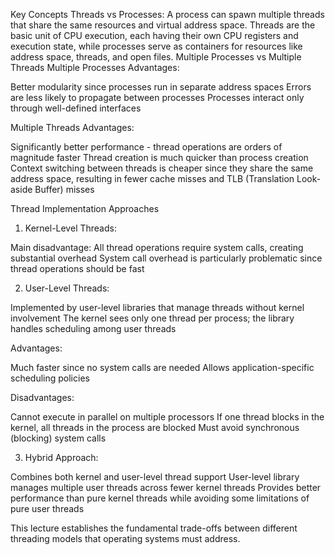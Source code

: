 Key Concepts
Threads vs Processes: A process can spawn multiple threads that share the same resources and virtual address space. Threads are the basic unit of CPU execution, each having their own CPU registers and execution state, while processes serve as containers for resources like address space, threads, and open files.
Multiple Processes vs Multiple Threads
Multiple Processes Advantages:

Better modularity since processes run in separate address spaces
Errors are less likely to propagate between processes
Processes interact only through well-defined interfaces

Multiple Threads Advantages:

Significantly better performance - thread operations are orders of magnitude faster
Thread creation is much quicker than process creation
Context switching between threads is cheaper since they share the same address space, resulting in fewer cache misses and TLB (Translation Look-aside Buffer) misses

Thread Implementation Approaches
1. Kernel-Level Threads:

Main disadvantage: All thread operations require system calls, creating substantial overhead
System call overhead is particularly problematic since thread operations should be fast

2. User-Level Threads:

Implemented by user-level libraries that manage threads without kernel involvement
The kernel sees only one thread per process; the library handles scheduling among user threads

Advantages:

Much faster since no system calls are needed
Allows application-specific scheduling policies

Disadvantages:

Cannot execute in parallel on multiple processors
If one thread blocks in the kernel, all threads in the process are blocked
Must avoid synchronous (blocking) system calls

3. Hybrid Approach:

Combines both kernel and user-level thread support
User-level library manages multiple user threads across fewer kernel threads
Provides better performance than pure kernel threads while avoiding some limitations of pure user threads

This lecture establishes the fundamental trade-offs between different threading models that operating systems must address.
